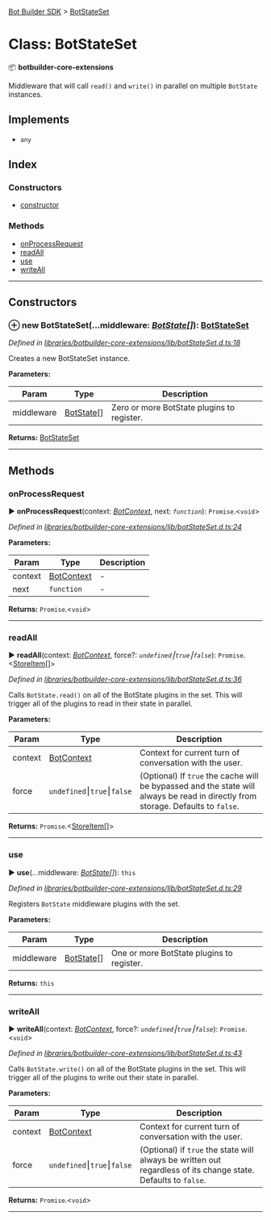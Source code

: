 [Bot Builder SDK](../README.md) > [BotStateSet](../classes/botbuilder.botstateset.md)



# Class: BotStateSet


:package: **botbuilder-core-extensions**

Middleware that will call `read()` and `write()` in parallel on multiple `BotState` instances.

## Implements

* `any`

## Index

### Constructors

* [constructor](botbuilder.botstateset.md#constructor)


### Methods

* [onProcessRequest](botbuilder.botstateset.md#onprocessrequest)
* [readAll](botbuilder.botstateset.md#readall)
* [use](botbuilder.botstateset.md#use)
* [writeAll](botbuilder.botstateset.md#writeall)



---
## Constructors
<a id="constructor"></a>


### ⊕ **new BotStateSet**(...middleware: *[BotState](botbuilder.botstate.md)[]*): [BotStateSet](botbuilder.botstateset.md)


*Defined in [libraries/botbuilder-core-extensions/lib/botStateSet.d.ts:18](https://github.com/Microsoft/botbuilder-js/blob/2ba4064/libraries/botbuilder-core-extensions/lib/botStateSet.d.ts#L18)*



Creates a new BotStateSet instance.


**Parameters:**

| Param | Type | Description |
| ------ | ------ | ------ |
| middleware | [BotState](botbuilder.botstate.md)[]   |  Zero or more BotState plugins to register. |





**Returns:** [BotStateSet](botbuilder.botstateset.md)

---


## Methods
<a id="onprocessrequest"></a>

###  onProcessRequest

► **onProcessRequest**(context: *[BotContext](botbuilder.botcontext.md)*, next: *`function`*): `Promise`.<`void`>



*Defined in [libraries/botbuilder-core-extensions/lib/botStateSet.d.ts:24](https://github.com/Microsoft/botbuilder-js/blob/2ba4064/libraries/botbuilder-core-extensions/lib/botStateSet.d.ts#L24)*



**Parameters:**

| Param | Type | Description |
| ------ | ------ | ------ |
| context | [BotContext](botbuilder.botcontext.md)   |  - |
| next | `function`   |  - |





**Returns:** `Promise`.<`void`>





___

<a id="readall"></a>

###  readAll

► **readAll**(context: *[BotContext](botbuilder.botcontext.md)*, force?: *`undefined`⎮`true`⎮`false`*): `Promise`.<[StoreItem](../interfaces/botbuilder.storeitem.md)[]>



*Defined in [libraries/botbuilder-core-extensions/lib/botStateSet.d.ts:36](https://github.com/Microsoft/botbuilder-js/blob/2ba4064/libraries/botbuilder-core-extensions/lib/botStateSet.d.ts#L36)*



Calls `BotState.read()` on all of the BotState plugins in the set. This will trigger all of the plugins to read in their state in parallel.


**Parameters:**

| Param | Type | Description |
| ------ | ------ | ------ |
| context | [BotContext](botbuilder.botcontext.md)   |  Context for current turn of conversation with the user. |
| force | `undefined`⎮`true`⎮`false`   |  (Optional) If `true` the cache will be bypassed and the state will always be read in directly from storage. Defaults to `false`. |





**Returns:** `Promise`.<[StoreItem](../interfaces/botbuilder.storeitem.md)[]>





___

<a id="use"></a>

###  use

► **use**(...middleware: *[BotState](botbuilder.botstate.md)[]*): `this`



*Defined in [libraries/botbuilder-core-extensions/lib/botStateSet.d.ts:29](https://github.com/Microsoft/botbuilder-js/blob/2ba4064/libraries/botbuilder-core-extensions/lib/botStateSet.d.ts#L29)*



Registers `BotState` middleware plugins with the set.


**Parameters:**

| Param | Type | Description |
| ------ | ------ | ------ |
| middleware | [BotState](botbuilder.botstate.md)[]   |  One or more BotState plugins to register. |





**Returns:** `this`





___

<a id="writeall"></a>

###  writeAll

► **writeAll**(context: *[BotContext](botbuilder.botcontext.md)*, force?: *`undefined`⎮`true`⎮`false`*): `Promise`.<`void`>



*Defined in [libraries/botbuilder-core-extensions/lib/botStateSet.d.ts:43](https://github.com/Microsoft/botbuilder-js/blob/2ba4064/libraries/botbuilder-core-extensions/lib/botStateSet.d.ts#L43)*



Calls `BotState.write()` on all of the BotState plugins in the set. This will trigger all of the plugins to write out their state in parallel.


**Parameters:**

| Param | Type | Description |
| ------ | ------ | ------ |
| context | [BotContext](botbuilder.botcontext.md)   |  Context for current turn of conversation with the user. |
| force | `undefined`⎮`true`⎮`false`   |  (Optional) if `true` the state will always be written out regardless of its change state. Defaults to `false`. |





**Returns:** `Promise`.<`void`>





___



